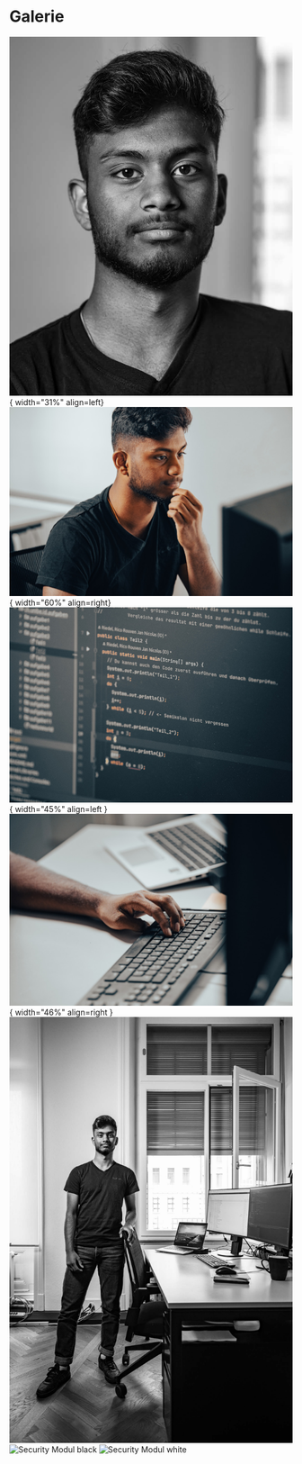 # Galerie


![Anoinntan Balasingam](../images/about_me/Anointan2.jpg){ width="31%" align=left} 
![Anoinntan Balasingam](../images/about_me/Anointan3.jpg){ width="60%" align=right}
![Anoinntan Balasingam](../images/about_me/Anointan4.jpg){ width="45%" align=left }
![Anoinntan Balasingam](../images/about_me/Anointan5.jpg){ width="46%" align=right }
![Anoinntan Balasingam](../images/about_me/Anointan.jpg)
<img width="1021" alt="Security Modul black" src="https://github.com/user-attachments/assets/249c3b99-42bb-4476-853b-23177519e33e" />
<img width="1019" alt="Security Modul white" src="https://github.com/user-attachments/assets/0b3d8db8-3a77-49dc-ace1-7c0034bdf397" />
